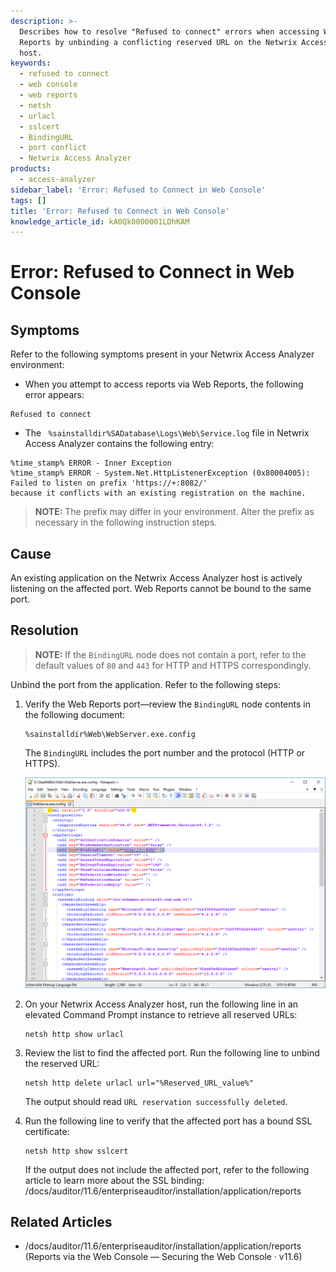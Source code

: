 ```yaml
---
description: >-
  Describes how to resolve "Refused to connect" errors when accessing Web
  Reports by unbinding a conflicting reserved URL on the Netwrix Access Analyzer
  host.
keywords:
  - refused to connect
  - web console
  - web reports
  - netsh
  - urlacl
  - sslcert
  - BindingURL
  - port conflict
  - Netwrix Access Analyzer
products:
  - access-analyzer
sidebar_label: 'Error: Refused to Connect in Web Console'
tags: []
title: 'Error: Refused to Connect in Web Console'
knowledge_article_id: kA0Qk0000001LDhKAM
---
```


# Error: Refused to Connect in Web Console

## Symptoms

Refer to the following symptoms present in your Netwrix Access Analyzer environment:

- When you attempt to access reports via Web Reports, the following error appears:

```
Refused to connect
```

- The ` %sainstalldir%SADatabase\Logs\Web\Service.log` file in Netwrix Access Analyzer contains the following entry:

```text
%time_stamp% ERROR - Inner Exception
%time_stamp% ERROR - System.Net.HttpListenerException (0x80004005): Failed to listen on prefix 'https://+:8082/' 
because it conflicts with an existing registration on the machine.
```

> **NOTE:** The prefix may differ in your environment. Alter the prefix as necessary in the following instruction steps.

## Cause

An existing application on the Netwrix Access Analyzer host is actively listening on the affected port. Web Reports cannot be bound to the same port.

## Resolution

> **NOTE:** If the `BindingURL` node does not contain a port, refer to the default values of `80` and `443` for HTTP and HTTPS correspondingly.

Unbind the port from the application. Refer to the following steps:

1. Verify the Web Reports port—review the `BindingURL` node contents in the following document:

    ```text
    %sainstalldir%Web\WebServer.exe.config
    ```

    The `BindingURL` includes the port number and the protocol (HTTP or HTTPS).

    ![Config file](images/ka0Qk0000005DxV_0EMQk0000075k4b.png)

2. On your Netwrix Access Analyzer host, run the following line in an elevated Command Prompt instance to retrieve all reserved URLs:

    ```text
    netsh http show urlacl
    ```

3. Review the list to find the affected port. Run the following line to unbind the reserved URL:

    ```text
    netsh http delete urlacl url="%Reserved_URL_value%"
    ```

    The output should read `URL reservation successfully deleted`.

4. Run the following line to verify that the affected port has a bound SSL certificate:

    ```text
    netsh http show sslcert
    ```

    If the output does not include the affected port, refer to the following article to learn more about the SSL binding: /docs/auditor/11.6/enterpriseauditor/installation/application/reports

## Related Articles

- /docs/auditor/11.6/enterpriseauditor/installation/application/reports (Reports via the Web Console — Securing the Web Console · v11.6)
